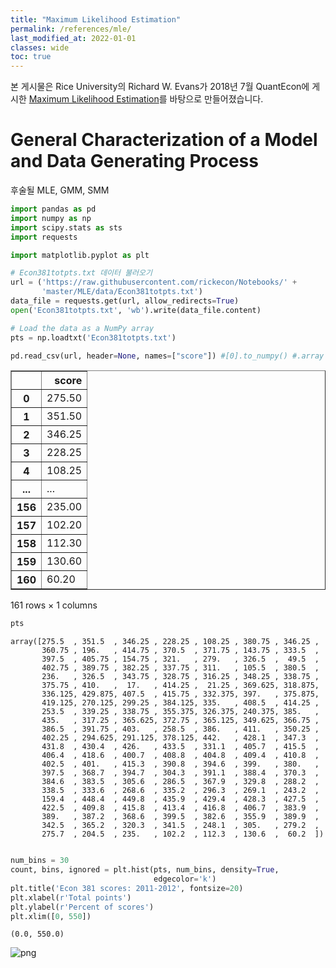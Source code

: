```yaml
---
title: "Maximum Likelihood Estimation"
permalink: /references/mle/
last_modified_at: 2022-01-01
classes: wide
toc: true
---
```


본 게시물은 Rice University의 Richard W. Evans가 2018년 7월 QuantEcon에 게시한 [Maximum Likelihood Estimation](https://notes.quantecon.org/submission/5b3b102eb9eab00015b89f8e)를 바탕으로 만들어졌습니다.

# General Characterization of a Model and Data Generating Process

후술될 MLE, GMM, SMM


```python
import pandas as pd
import numpy as np
import scipy.stats as sts
import requests

import matplotlib.pyplot as plt
```


```python
# Econ381totpts.txt 데이터 불러오기
url = ('https://raw.githubusercontent.com/rickecon/Notebooks/' +
       'master/MLE/data/Econ381totpts.txt')
data_file = requests.get(url, allow_redirects=True)
open('Econ381totpts.txt', 'wb').write(data_file.content)

# Load the data as a NumPy array
pts = np.loadtxt('Econ381totpts.txt')
```


```python
pd.read_csv(url, header=None, names=["score"]) #[0].to_numpy() #.array
```




<div>
<table border="1" class="dataframe">
  <thead>
    <tr style="text-align: right;">
      <th></th>
      <th>score</th>
    </tr>
  </thead>
  <tbody>
    <tr>
      <th>0</th>
      <td>275.50</td>
    </tr>
    <tr>
      <th>1</th>
      <td>351.50</td>
    </tr>
    <tr>
      <th>2</th>
      <td>346.25</td>
    </tr>
    <tr>
      <th>3</th>
      <td>228.25</td>
    </tr>
    <tr>
      <th>4</th>
      <td>108.25</td>
    </tr>
    <tr>
      <th>...</th>
      <td>...</td>
    </tr>
    <tr>
      <th>156</th>
      <td>235.00</td>
    </tr>
    <tr>
      <th>157</th>
      <td>102.20</td>
    </tr>
    <tr>
      <th>158</th>
      <td>112.30</td>
    </tr>
    <tr>
      <th>159</th>
      <td>130.60</td>
    </tr>
    <tr>
      <th>160</th>
      <td>60.20</td>
    </tr>
  </tbody>
</table>
<p>161 rows × 1 columns</p>
</div>




```python
pts
```




    array([275.5  , 351.5  , 346.25 , 228.25 , 108.25 , 380.75 , 346.25 ,
           360.75 , 196.   , 414.75 , 370.5  , 371.75 , 143.75 , 333.5  ,
           397.5  , 405.75 , 154.75 , 321.   , 279.   , 326.5  ,  49.5  ,
           402.75 , 389.75 , 382.25 , 337.75 , 311.   , 105.5  , 380.5  ,
           236.   , 326.5  , 343.75 , 328.75 , 316.25 , 348.25 , 338.75 ,
           375.75 , 410.   ,  17.   , 414.25 ,  21.25 , 369.625, 318.875,
           336.125, 429.875, 407.5  , 415.75 , 332.375, 397.   , 375.875,
           419.125, 270.125, 299.25 , 384.125, 335.   , 408.5  , 414.25 ,
           253.5  , 339.25 , 338.75 , 355.375, 326.375, 240.375, 385.   ,
           435.   , 317.25 , 365.625, 372.75 , 365.125, 349.625, 366.75 ,
           386.5  , 391.75 , 403.   , 258.5  , 386.   , 411.   , 350.25 ,
           402.25 , 294.625, 291.125, 378.125, 442.   , 428.1  , 347.3  ,
           431.8  , 430.4  , 426.   , 433.5  , 331.1  , 405.7  , 415.5  ,
           406.4  , 418.6  , 400.7  , 408.8  , 404.8  , 409.4  , 410.8  ,
           402.5  , 401.   , 415.3  , 390.8  , 394.6  , 399.   , 380.   ,
           397.5  , 368.7  , 394.7  , 304.3  , 391.1  , 388.4  , 370.3  ,
           384.6  , 383.5  , 305.6  , 286.5  , 367.9  , 329.8  , 288.2  ,
           338.5  , 333.6  , 268.6  , 335.2  , 296.3  , 269.1  , 243.2  ,
           159.4  , 448.4  , 449.8  , 435.9  , 429.4  , 428.3  , 427.5  ,
           422.5  , 409.8  , 415.8  , 413.4  , 416.8  , 406.7  , 383.9  ,
           389.   , 387.2  , 368.6  , 399.5  , 382.6  , 355.9  , 389.9  ,
           342.5  , 365.2  , 320.3  , 341.5  , 248.1  , 305.   , 279.2  ,
           275.7  , 204.5  , 235.   , 102.2  , 112.3  , 130.6  ,  60.2  ])




```python

```


```python
num_bins = 30
count, bins, ignored = plt.hist(pts, num_bins, density=True,
                                edgecolor='k')
plt.title('Econ 381 scores: 2011-2012', fontsize=20)
plt.xlabel(r'Total points')
plt.ylabel(r'Percent of scores')
plt.xlim([0, 550])
```




    (0.0, 550.0)




    
![png](output_9_1.png)
    



```python

```


```python

```


```python

```
